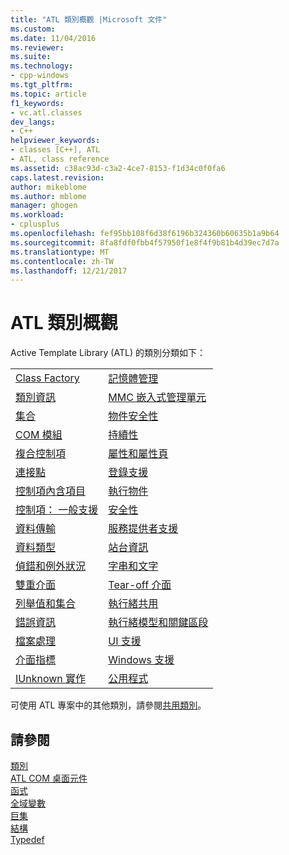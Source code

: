 ```yaml
---
title: "ATL 類別概觀 |Microsoft 文件"
ms.custom: 
ms.date: 11/04/2016
ms.reviewer: 
ms.suite: 
ms.technology:
- cpp-windows
ms.tgt_pltfrm: 
ms.topic: article
f1_keywords:
- vc.atl.classes
dev_langs:
- C++
helpviewer_keywords:
- classes [C++], ATL
- ATL, class reference
ms.assetid: c38ac93d-c3a2-4ce7-8153-f1d34c0f0fa6
caps.latest.revision: 
author: mikeblome
ms.author: mblome
manager: ghogen
ms.workload:
- cplusplus
ms.openlocfilehash: fef95bb108f6d38f6196b324360b60635b1a9b64
ms.sourcegitcommit: 8fa8fdf0fbb4f57950f1e8f4f9b81b4d39ec7d7a
ms.translationtype: MT
ms.contentlocale: zh-TW
ms.lasthandoff: 12/21/2017
---
```

# <a name="atl-class-overview"></a>ATL 類別概觀
Active Template Library (ATL) 的類別分類如下：  
  
|||  
|-|-|  
|[Class Factory](../atl/class-factories-classes.md)|[記憶體管理](../atl/memory-management-classes.md)|  
|[類別資訊](../atl/class-information-classes.md)|[MMC 嵌入式管理單元](../atl/mmc-snap-in-classes.md)|  
|[集合](../atl/collection-classes.md)|[物件安全性](../atl/object-safety-classes.md)|  
|[COM 模組](../atl/com-modules-classes.md)|[持續性](../atl/persistence-classes.md)|  
|[複合控制項](../atl/composite-controls-classes.md)|[屬性和屬性頁](../atl/properties-and-property-pages-classes.md)|  
|[連接點](../atl/connection-points-classes.md)|[登錄支援](../atl/registry-support-classes.md)|  
|[控制項內含項目](../atl/control-containment-classes.md)|[執行物件](../atl/running-objects-classes.md)|  
|[控制項： 一般支援](../atl/controls-general-support-classes.md)|[安全性](../atl/security-classes.md)|  
|[資料傳輸](../atl/data-transfer-classes.md)|[服務提供者支援](../atl/service-provider-support-classes.md)|  
|[資料類型](../atl/data-types-classes.md)|[站台資訊](../atl/site-information-classes.md)|  
|[偵錯和例外狀況](../atl/debugging-and-exceptions-classes.md)|[字串和文字](../atl/string-and-text-classes.md)|  
|[雙重介面](../atl/dual-interfaces-classes.md)|[Tear-off 介面](../atl/tear-off-interfaces-classes.md)|  
|[列舉值和集合](../atl/enumerators-and-collections-classes.md)|[執行緒共用](../atl/thread-pooling-classes.md)|  
|[錯誤資訊](../atl/error-information-classes.md)|[執行緒模型和關鍵區段](../atl/threading-models-and-critical-sections-classes.md)|  
|[檔案處理](../atl/file-handling-classes.md)|[UI 支援](../atl/ui-support-classes.md)|  
|[介面指標](../atl/interface-pointers-classes.md)|[Windows 支援](../atl/windows-support-classes.md)|  
|[IUnknown 實作](../atl/iunknown-implementation-classes.md)|[公用程式](../atl/utility-classes.md)|  
  
 可使用 ATL 專案中的其他類別，請參閱[共用類別](../atl-mfc-shared/atl-mfc-shared-classes.md)。  
  
## <a name="see-also"></a>請參閱  
 [類別](../atl/reference/atl-classes.md)   
 [ATL COM 桌面元件](../atl/atl-com-desktop-components.md)   
 [函式](../atl/reference/atl-functions.md)   
 [全域變數](../atl/reference/atl-global-variables.md)   
 [巨集](../atl/reference/atl-macros.md)   
 [結構](../atl/reference/atl-structures.md)   
 [Typedef](../atl/reference/atl-typedefs.md)

